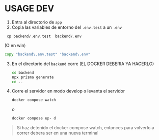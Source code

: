 # **USAGE DEV**

1. Entra al directorio de `app`
2. Copia las variables de entorno  del `.env.test` a un `.env`
  ```zh
   cp backend/.env.test  backend/.env
   ```
(O en win)
```cmd
copy "backend\.env.test" "backend\.env"
```

3. En el directorio del `backend` corre (EL DOCKER DEBERIA YA HACERLO)
   
   ```bash
   cd backend
   npx prisma generate
   cd ..
   ```
   
4. Corre el servidor en modo develop o levanta el servidor
   
   ```bash
   docker compose watch
   ```
   o
    ```bash
   docker compose up- d
   ```
   
> Si haz detenido el docker compose watch, entonces para volverlo a correr debera ser en una nueva terminal
